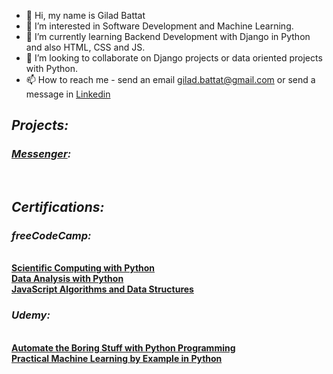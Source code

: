 - 👋 Hi, my name is Gilad Battat
- 👀 I’m interested in Software Development and Machine Learning.
- 🌱 I’m currently learning Backend Development with Django in Python and also HTML, CSS and JS.
- 💞️ I’m looking to collaborate on Django projects or data oriented projects with Python.
- 📫 How to reach me - send an email gilad.battat@gmail.com or send a message in <a href="http://www.linkedin.com/in/giladbattat">Linkedin</a>

<h2><b><i>Projects:</b></i></h2>
<h3><b><i><a href="https://github.com/slash827/Messenger">Messenger</a>:</b></i></h3> </br>

<h2><b><i>Certifications:</b></i></h2>
<h3><b><i>freeCodeCamp:</b></i></h3> </br>
  <b><a href="https://www.freecodecamp.org/certification/fcccda59c64/scientific-computing-with-python-v7">Scientific Computing with Python</a></b> </br>
  <b><a href="https://www.freecodecamp.org/certification/fcccda59c64/data-analysis-with-python-v7">Data Analysis with Python</a></b> </br>
  <b><a href="https://www.freecodecamp.org/certification/fcccda59c64/javascript-algorithms-and-data-structures">JavaScript Algorithms and Data Structures</a></b> </br>
  
 <h3><b><i>Udemy:</b></i></h3> </br>
  <b><a href="https://drive.google.com/file/d/1aaK6TMnJcMMOO5pqYYi7XNIzwZbBV5Jl/view?usp=sharing">Automate the Boring Stuff with Python Programming</a></b> </br>
  <b><a href="https://drive.google.com/file/d/1-tRrPlZmRR6QoDLvQbFvZoEYZkmhsco4/view?usp=sharing">Practical Machine Learning by Example in Python</a></b> </br>

<!---
slash827/slash827 is a ✨ special ✨ repository because its `README.md` (this file) appears on your GitHub profile.
You can click the Preview link to take a look at your changes.
--->
